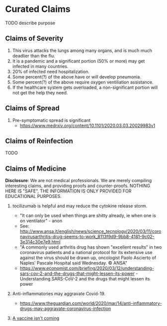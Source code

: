 # Curated Claims

TODO describe purpose

## Claims of Severity

1. This virus attacks the lungs among many organs, and is much much deadlier than the flu.
1. It is a pandemic and a significant portion (50% or more) may get infected in many countries.
1. 20% of infected need hospitalization.
1. Some percent(?) of the above have or will develop pneumonia.
1. Some percent(?) of the above require oxygen ventiliation assistance.
1. If the healthcare system gets overloaded, a non-significant portion will not get the help they need.

## Claims of Spread

1. Pre-symptomatic spread is significant
   * https://www.medrxiv.org/content/10.1101/2020.03.03.20029983v1

## Claims of Reinfection

TODO

## Claims of Medicine

**Disclosure**: We are not medical professionals. We are merely compiling interesting claims, and providing proofs and counter-proofs. NOTHING HERE IS "SAFE", THE INFORMATION IS ONLY PROVIDED FOR EDUCATIONAL PURPOSES.

1. tocilizumab is helpful and may reduce the cytokine release storm.
   * "It can only be used when things are shitty already, ie when one is on ventilator" - anon
   * See: http://www.ansa.it/english/news/science_tecnology/2020/03/11/coronavirusarthritis-drug-seems-to-work_8113f9d9-9bb8-4181-9c02-3e314c30e7e9.html
   * "A commonly used arthritis drug has shown "excellent results" in two coronavirus patients and a national protocol for its extensive use against the virus should be drawn up, oncologist Paolo Ascierto of Naples' Pascale Hospital said Wednesday. © ANSA"
   * https://www.economist.com/briefing/2020/03/12/understanding-sars-cov-2-and-the-drugs-that-might-lessen-its-power - Understanding SARS-CoV-2 and the drugs that might lessen its power

1. Anti-inflammatories may aggravate Covid-19.
   * https://www.theguardian.com/world/2020/mar/14/anti-inflammatory-drugs-may-aggravate-coronavirus-infection

1. [A vaccine isn't coming](/claims/reinfection/README.md)
